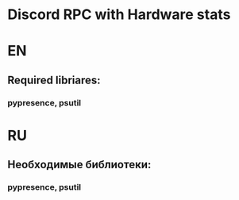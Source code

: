 # Discord RPC with Hardware stats

# EN
## Required libriares:
### pypresence, psutil


# RU
## Необходимые библиотеки:
### pypresence, psutil
